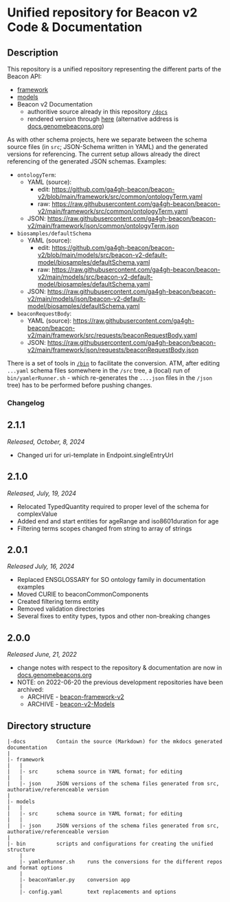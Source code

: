 # Unified repository for Beacon v2 Code & Documentation

## Description

This repository is a unified repository representing the different parts of the Beacon API:

* [framework](framework)
* [models](models)
* Beacon v2 Documentation
    - authoritive source already in this repository [`/docs`](docs)
    - rendered version through [here](https://beacon-project.io/beacon-v2/) (alternative address is [docs.genomebeacons.org](https://docs.genomebeacons.org))

As with other schema projects, here we separate between the schema source files (in `src`; JSON-Schema written in YAML) and the generated versions for referencing. The current setup allows already the direct referencing of the generated JSON schemas. Examples:

* `ontologyTerm`:
    - YAML (source): 
        * edit: <https://github.com/ga4gh-beacon/beacon-v2/blob/main/framework/src/common/ontologyTerm.yaml>
        * raw: <https://raw.githubusercontent.com/ga4gh-beacon/beacon-v2/main/framework/src/common/ontologyTerm.yaml>
    - JSON: <https://raw.githubusercontent.com/ga4gh-beacon/beacon-v2/main/framework/json/common/ontologyTerm.json>
* `biosamples/defaultSchema`
    - YAML (source): 
        * edit: <https://github.com/ga4gh-beacon/beacon-v2/blob/main/models/src/beacon-v2-default-model/biosamples/defaultSchema.yaml>
        * raw: <https://raw.githubusercontent.com/ga4gh-beacon/beacon-v2/main/models/src/beacon-v2-default-model/biosamples/defaultSchema.yaml>
    - JSON: <https://raw.githubusercontent.com/ga4gh-beacon/beacon-v2/main/models/json/beacon-v2-default-model/biosamples/defaultSchema.yaml>
* `beaconRequestBody`:
    - YAML (source): <https://raw.githubusercontent.com/ga4gh-beacon/beacon-v2/main/framework/src/requests/beaconRequestBody.yaml>
    - JSON: <https://raw.githubusercontent.com/ga4gh-beacon/beacon-v2/main/framework/json/requests/beaconRequestBody.json>

There is a set of tools in [`/bin`](./bin/) to facilitate the conversion. ATM, after editing `...yaml` schema files somewhere in the `/src` tree, a (local) run of `bin/yamlerRunner.sh` - which re-generates the `....json` files in the `/json` tree) has to be performed before pushing changes.

### Changelog

## 2.1.1

*Released, October, 8, 2024*

* Changed uri for uri-template in Endpoint.singleEntryUrl


## 2.1.0

*Released, July, 19, 2024*

* Relocated TypedQuantity required to proper level of the schema for complexValue
* Added end and start entities for ageRange and iso8601duration for age
* Filtering terms scopes changed from string to array of strings

## 2.0.1

*Released July, 16, 2024*

* Replaced ENSGLOSSARY for SO ontology family in documentation examples
* Moved CURIE to beaconCommonComponents
* Created filtering terms entity
* Removed validation directories
* Several fixes to entity types, typos and other non-breaking changes

## 2.0.0

*Released June, 21, 2022*

* change notes with respect to the repository & documentation are now in [docs.genomebeacons.org](https://docs.genomebeacons.org/changes-todo/)
* NOTE: on 2022-06-20 the previous development repositories have been archived:
    - ARCHIVE - [beacon-framework-v2](https://github.com/ga4gh-beacon/beacon-framework-v2)
    - ARCHIVE - [beacon-v2-Models](https://github.com/ga4gh-beacon/beacon-v2-Models)


## Directory structure

```
|-docs          Contain the source (Markdown) for the mkdocs generated documentation
|
|- framework
|   |
|   |- src      schema source in YAML format; for editing
|   |
|   |- json     JSON versions of the schema files generated from src, authorative/referenceable version
|
|- models
|   |
|   |- src      schema source in YAML format; for editing
|   |
|   |- json     JSON versions of the schema files generated from src, authorative/referenceable version
|
|- bin          scripts and configurations for creating the unified structure
    |
    |- yamlerRunner.sh    runs the conversions for the different repos and format options
    |
    |- beaconYamler.py    conversion app
    |
    |- config.yaml        text replacements and options
```

